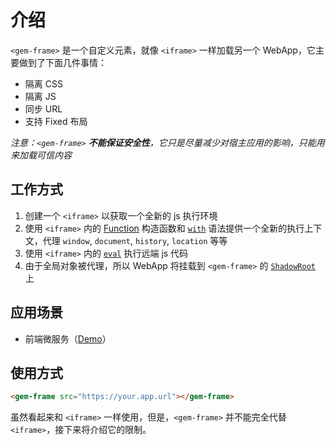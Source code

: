 # 介绍

`<gem-frame>` 是一个自定义元素，就像 `<iframe>` 一样加载另一个 WebApp，它主要做到了下面几件事情：

- 隔离 CSS
- 隔离 JS
- 同步 URL
- 支持 Fixed 布局

_注意：`<gem-frame>` **不能保证安全性**，它只是尽量减少对宿主应用的影响，只能用来加载可信内容_

## 工作方式

1. 创建一个 `<iframe>` 以获取一个全新的 js 执行环境
2. 使用 `<iframe>` 内的 [Function](https://developer.mozilla.org/en-US/docs/Web/JavaScript/Reference/Global_Objects/Function/Function) 构造函数和 [`with`](https://developer.mozilla.org/en-US/docs/Web/JavaScript/Reference/Statements/with) 语法提供一个全新的执行上下文，代理 `window`, `document`, `history`, `location` 等等
3. 使用 `<iframe>` 内的 [`eval`](https://developer.mozilla.org/en-US/docs/Web/JavaScript/Reference/Global_Objects/eval) 执行远端 js 代码
4. 由于全局对象被代理，所以 WebApp 将挂载到 `<gem-frame>` 的 [`ShadowRoot`](https://developer.mozilla.org/en-US/docs/Web/API/ShadowRoot) 上

## 应用场景

- 前端微服务（[Demo](https://frame-example.gemjs.org)）

## 使用方式

```html
<gem-frame src="https://your.app.url"></gem-frame>
```

虽然看起来和 `<iframe>` 一样使用，但是，`<gem-frame>` 并不能完全代替 `<iframe>`，接下来将介绍它的限制。
